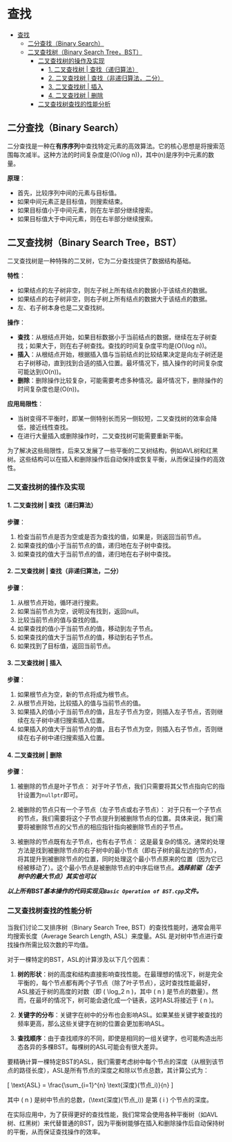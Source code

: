 # 查找

<!-- toc -->
- [查找](#查找)
  - [二分查找（Binary Search）](#二分查找binary-search)
  - [二叉查找树（Binary Search Tree，BST）](#二叉查找树binary-search-treebst)
    - [二叉查找树的操作及实现](#二叉查找树的操作及实现)
      - [1. 二叉查找树 | 查找（递归算法）](#1-二叉查找树--查找递归算法)
      - [2. 二叉查找树 | 查找（非递归算法，二分）](#2-二叉查找树--查找非递归算法二分)
      - [3. 二叉查找树 | 插入](#3-二叉查找树--插入)
      - [4. 二叉查找树 | 删除](#4-二叉查找树--删除)
    - [二叉查找树查找的性能分析](#二叉查找树查找的性能分析)

## 二分查找（Binary Search）

二分查找是一种在**有序序列**中查找特定元素的高效算法。它的核心思想是将搜索范围每次减半。这种方法的时间复杂度是\(O(\log n)\)，其中\(n\)是序列中元素的数量。

**原理**：

- 首先，比较序列中间的元素与目标值。
- 如果中间元素正是目标值，则搜索结束。
- 如果目标值小于中间元素，则在左半部分继续搜索。
- 如果目标值大于中间元素，则在右半部分继续搜索。

## 二叉查找树（Binary Search Tree，BST）

二叉查找树是一种特殊的二叉树，它为二分查找提供了数据结构基础。

**特性**：

- 如果结点的左子树非空，则左子树上所有结点的数据小于该结点的数据。
- 如果结点的右子树非空，则右子树上所有结点的数据大于该结点的数据。
- 左、右子树本身也是二叉查找树。

**操作**：

- **查找**：从根结点开始，如果目标数据小于当前结点的数据，继续在左子树查找；如果大于，则在右子树查找。查找的时间复杂度平均是\(O(\log n)\)。
- **插入**：从根结点开始，根据插入值与当前结点的比较结果决定是向左子树还是右子树移动，直到找到合适的插入位置。最坏情况下，插入操作的时间复杂度可能达到\(O(n)\)。
- **删除**：删除操作比较复杂，可能需要考虑多种情况。最坏情况下，删除操作的时间复杂度也是\(O(n)\)。

**应用局限性**：

- 当树变得不平衡时，即某一侧特别长而另一侧较短，二叉查找树的效率会降低，接近线性查找。
- 在进行大量插入或删除操作时，二叉查找树可能需要重新平衡。

为了解决这些局限性，后来又发展了一些平衡的二叉树结构，例如AVL树和红黑树。这些结构可以在插入和删除操作后自动保持或恢复平衡，从而保证操作的高效性。

### 二叉查找树的操作及实现

#### 1. 二叉查找树 | 查找（递归算法）

**步骤**：

1. 检查当前节点是否为空或是否为查找的值，如果是，则返回当前节点。
2. 如果查找的值小于当前节点的值，递归地在左子树中查找。
3. 如果查找的值大于当前节点的值，递归地在右子树中查找。

#### 2. 二叉查找树 | 查找（非递归算法，二分）

**步骤**：

1. 从根节点开始，循环进行搜索。
2. 如果当前节点为空，说明没有找到，返回null。
3. 比较当前节点的值与查找的值。
4. 如果查找的值小于当前节点的值，移动到左子节点。
5. 如果查找的值大于当前节点的值，移动到右子节点。
6. 如果找到了目标值，返回当前节点。

#### 3. 二叉查找树 | 插入

**步骤**：

1. 如果根节点为空，新的节点将成为根节点。
2. 从根节点开始，比较插入的值与当前节点的值。
3. 如果插入的值小于当前节点的值，且左子节点为空，则插入左子节点，否则继续在左子树中递归搜索插入位置。
4. 如果插入的值大于当前节点的值，且右子节点为空，则插入右子节点，否则继续在右子树中递归搜索插入位置。

#### 4. 二叉查找树 | 删除

**步骤**：

1. 被删除的节点是叶子节点：
对于叶子节点，我们只需要将其父节点指向它的指针设置为`nullptr`即可。

1. 被删除的节点只有一个子节点（左子节点或右子节点）：
对于只有一个子节点的节点，我们需要将这个子节点提升到被删除节点的位置。具体来说，我们需要将被删除节点的父节点的相应指针指向被删除节点的子节点。

1. 被删除的节点既有左子节点，也有右子节点：
这是最复杂的情况。通常的处理方法是找到被删除节点的右子树中的最小节点（即右子树的最左边的节点），将其提升到被删除节点的位置，同时处理这个最小节点原来的位置（因为它已经被移动了）。这个最小节点是被删除节点的中序后继节点。***选择前驱（左子树中的最大节点）其实也可以***

***以上所有BST基本操作的代码实现见`Basic Operation of BST.cpp`文件。***

### 二叉查找树查找的性能分析

当我们讨论二叉排序树（Binary Search Tree, BST）的查找性能时，通常会用平均搜索长度（Average Search Length, ASL）来度量。ASL 是对树中节点进行查找操作所需比较次数的平均值。

对于一棵特定的BST，ASL的计算涉及以下几个因素：

1. **树的形状**：树的高度和结构直接影响查找性能。在最理想的情况下，树是完全平衡的，每个节点都有两个子节点（除了叶子节点），这时查找性能最好，ASL接近于树的高度的对数（即 \( \log_2 n \)，其中 \( n \) 是节点的数量）。然而，在最坏的情况下，树可能会退化成一个链表，这时ASL将接近于 \( n \)。

2. **关键字的分布**：关键字在树中的分布也会影响ASL。如果某些关键字被查找的频率更高，那么这些关键字在树的位置会更加影响ASL。

3. **查找顺序**：由于查找顺序的不同，即使是相同的一组关键字，也可能构造出形态各异的多棵BST。每棵树的ASL可能会有很大差异。

要精确计算一棵特定BST的ASL，我们需要考虑树中每个节点的深度（从根到该节点的路径长度），ASL是所有节点的深度之和除以节点总数，其计算公式为：

\[ \text{ASL} = \frac{\sum_{i=1}^{n} \text{深度}(节点_i)}{n} \]

其中 \( n \) 是树中节点的总数，\(\text{深度}(节点_i)\) 是第 \( i \) 个节点的深度。

在实际应用中，为了获得更好的查找性能，我们常常会使用各种平衡树（如AVL树、红黑树）来代替普通的BST，因为平衡树能够在插入和删除操作后自动保持树的平衡，从而保证查找操作的效率。
